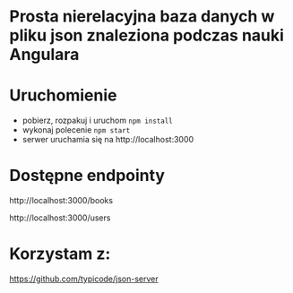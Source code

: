 # Prosta nierelacyjna baza danych w pliku json znaleziona podczas nauki Angulara

# Uruchomienie
- pobierz, rozpakuj i uruchom `npm install`
- wykonaj polecenie `npm start`
- serwer uruchamia się na http://localhost:3000

# Dostępne endpointy
http://localhost:3000/books

http://localhost:3000/users

# Korzystam z:
https://github.com/typicode/json-server
